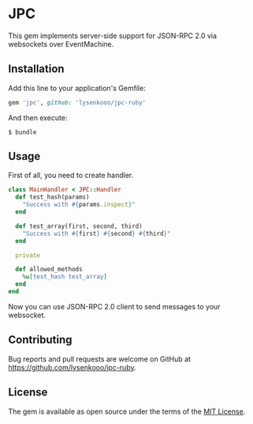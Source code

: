 # JPC

This gem implements server-side support for JSON-RPC 2.0 via websockets over EventMachine.

## Installation

Add this line to your application's Gemfile:

```ruby
gem 'jpc', github: 'lysenkooo/jpc-ruby'
```

And then execute:

    $ bundle

## Usage

First of all, you need to create handler.

```ruby
class MainHandler < JPC::Handler
  def test_hash(params)
    "Success with #{params.inspect}"
  end

  def test_array(first, second, third)
    "Success with #{first} #{second} #{third}"
  end

  private

  def allowed_methods
    %w[test_hash test_array]
  end
end
```

Now you can use JSON-RPC 2.0 client to send messages to your websocket.

## Contributing

Bug reports and pull requests are welcome on GitHub at https://github.com/lysenkooo/jpc-ruby.

## License

The gem is available as open source under the terms of the [MIT License](http://opensource.org/licenses/MIT).
